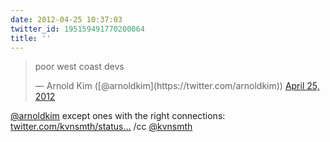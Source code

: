 ```yaml
---
date: 2012-04-25 10:37:03
twitter_id: 195159491770200064
title: ''
---
```


<blockquote class="twitter-tweet"><p lang="en" dir="ltr">poor west coast devs</p>&mdash; Arnold Kim ([@arnoldkim](https://twitter.com/arnoldkim)) <a href="https://twitter.com/arnoldkim/status/195158465767931904?ref_src=twsrc%5Etfw">April 25, 2012</a></blockquote>
<script async src="https://platform.twitter.com/widgets.js" charset="utf-8"></script>

[@arnoldkim](https://twitter.com/arnoldkim) except ones with the right connections: [twitter.com/kvnsmth/status…](https://twitter.com/kvnsmth/statuses/195144704424280064) /cc [@kvnsmth](https://twitter.com/kvnsmth)
